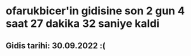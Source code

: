 # ofarukbicer'in gidisine son 2 gun 4 saat 27 dakika 32 saniye kaldi

## Gidis tarihi: 30.09.2022 :(
